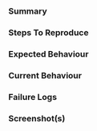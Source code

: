 ### Summary

<!--- Please provide information about the failure. -->

### Steps To Reproduce

<!--- Please provide detailed steps for reproducing this issue. -->

### Expected Behaviour

<!--- Explain how the program should behave once the issue has been resolved. -->

### Current Behaviour

<!--- Please provide information about the undesired current behaviour. -->

### Failure Logs

<!--- Optional] Please include any relevant log snippets here. -->

### Screenshot(s)

<!--- Optional] Include screenshots that illustrate the problem. -->
